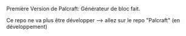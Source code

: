 Première Version de Palcraft: Générateur de bloc fait.

Ce repo ne va plus être développer --> allez sur le repo "Palcraft" (en développement)
